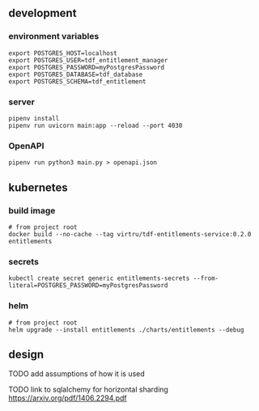 
## development

### environment variables
```shell
export POSTGRES_HOST=localhost
export POSTGRES_USER=tdf_entitlement_manager
export POSTGRES_PASSWORD=myPostgresPassword
export POSTGRES_DATABASE=tdf_database
export POSTGRES_SCHEMA=tdf_entitlement
```

### server
```shell
pipenv install
pipenv run uvicorn main:app --reload --port 4030
```

### OpenAPI
```shell
pipenv run python3 main.py > openapi.json
```

## kubernetes

### build image
```shell
# from project root
docker build --no-cache --tag virtru/tdf-entitlements-service:0.2.0 entitlements
```

### secrets
```shell
kubectl create secret generic entitlements-secrets --from-literal=POSTGRES_PASSWORD=myPostgresPassword
```

### helm
```shell
# from project root
helm upgrade --install entitlements ./charts/entitlements --debug
```

## design
TODO add assumptions of how it is used

TODO link to sqlalchemy for horizontal sharding
https://arxiv.org/pdf/1406.2294.pdf
